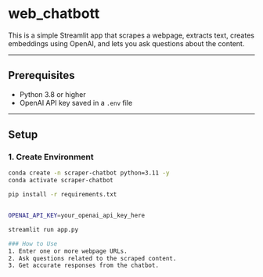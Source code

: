 # web_chatbott

This is a simple Streamlit app that scrapes a webpage, extracts text, creates embeddings using OpenAI, and lets you ask questions about the content.

---

## Prerequisites

- Python 3.8 or higher  
- OpenAI API key saved in a `.env` file

---

## Setup

### 1. Create Environment
```bash
conda create -n scraper-chatbot python=3.11 -y
conda activate scraper-chatbot

pip install -r requirements.txt


OPENAI_API_KEY=your_openai_api_key_here

streamlit run app.py

### How to Use
1. Enter one or more webpage URLs.
2. Ask questions related to the scraped content.
3. Get accurate responses from the chatbot.